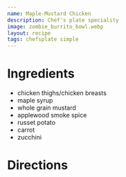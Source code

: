 ```yaml
---
name: Maple-Mustard Chicken
description: Chef's plate speciality
image: zombie_burrito_bowl.webp
layout: recipe
tags: chefsplate simple
---
```


# Ingredients

* chicken thighs/chicken breasts
* maple syrup
* whole grain mustard
* applewood smoke spice
* russet potato
* carrot
* zucchini

# Directions

